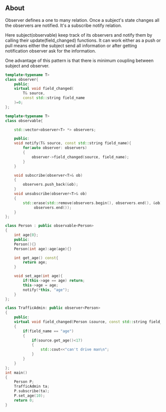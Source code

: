 ## About

Observer defines a one to many relation. Once a subject's state changes all the observers are notified. It's a subscribe notify relation.

Here subject(observable) keep track of its observers and notify them by calling their update(field_changed) functions.
It can work either as a push or pull means either the subject send all information or after getting notification observer ask for the information.

One advantage of this pattern is that there is minimum coupling between subject and observer.
```cpp
template<typename T>
class observer{
    public:
    virtual void field_changed(
        T& source,
        const std::string field_name
    )=0;
};

template<typename T>
class observable{

    std::vector<observer<T> *> observers;

    public:  
    void notify(T& source, const std::string field_name){
        for(auto observer: observers)
        {
            observer->field_changed(source, field_name);
        }
    }

    void subscribe(observer<T>& ob)
    {
        observers.push_back(&ob);
    }
    void unsubscribe(observer<T>& ob)
    {
        std::erase(std::remove(observers.begin(), observers.end(), &ob),
             observers.end());
    }
};

class Person : public observable<Person>
{
    int age{0};
    public:
    Person(){}
    Person(int age):age(age){}

    int get_age() const{
        return age;
    }

    void set_age(int age){
        if(this->age == age) return;
        this->age = age;
        notify(*this, "age");
    }
};

class TrafficAdmin: public observer<Person>
{
    public:
    virtual void field_changed(Person &source, const std::string field_name) override
    {
        if(field_name == "age")
        {
            if(source.get_age()<17)
            {
                std::cout<<"can't drive man\n";
            }
        }
    }
};
int main()
{
    Person P;
    TrafficAdmin ta;
    P.subscribe(ta);
    P.set_age(10);
    return 0;
}
```
